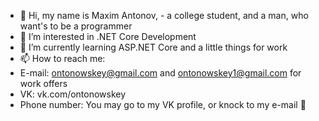 - 👋 Hi, my name is Maxim Antonov, - a college student, and a man, who want's to be a programmer 
- 👀 I’m interested in .NET Core Development
- 🌱 I’m currently learning ASP.NET Core and a little things for work
- 📫 How to reach me:
- E-mail: ontonowskey@gmail.com and ontonowskey1@gmail.com for work offers
- VK: vk.com/ontonowskey
- Phone number: You may go to my VK profile, or knock to my e-mail 👀
